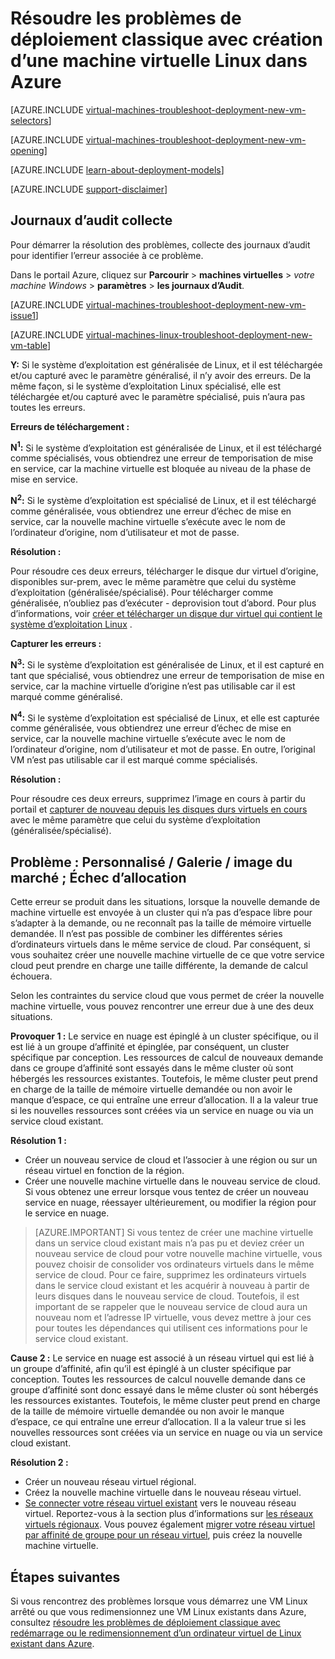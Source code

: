 <properties
   pageTitle="Résoudre les problèmes de déploiement Linux VM classique | Microsoft Azure"
   description="Résoudre les problèmes de déploiement classique lorsque vous créez une machine virtuelle Linux dans Azure"
   services="virtual-machines-linux"
   documentationCenter=""
   authors="JiangChen79"
   manager="felixwu"
   editor=""
   tags="top-support-issue"/>

<tags
  ms.service="virtual-machines-linux"
  ms.workload="na"
  ms.tgt_pltfrm="vm-linux"
  ms.devlang="na"
  ms.topic="article"
  ms.date="09/06/2016"
  ms.author="cjiang"/>

# <a name="troubleshoot-classic-deployment-issues-with-creating-a-new-linux-virtual-machine-in-azure"></a>Résoudre les problèmes de déploiement classique avec création d’une machine virtuelle Linux dans Azure

[AZURE.INCLUDE [virtual-machines-troubleshoot-deployment-new-vm-selectors](../../includes/virtual-machines-linux-troubleshoot-deployment-new-vm-selectors-include.md)]

[AZURE.INCLUDE [virtual-machines-troubleshoot-deployment-new-vm-opening](../../includes/virtual-machines-troubleshoot-deployment-new-vm-opening-include.md)]

[AZURE.INCLUDE [learn-about-deployment-models](../../includes/learn-about-deployment-models-classic-include.md)]

[AZURE.INCLUDE [support-disclaimer](../../includes/support-disclaimer.md)]

## <a name="collect-audit-logs"></a>Journaux d’audit collecte

Pour démarrer la résolution des problèmes, collecte des journaux d’audit pour identifier l’erreur associée à ce problème.

Dans le portail Azure, cliquez sur **Parcourir** > **machines virtuelles** > *votre machine Windows* > **paramètres** > **les journaux d’Audit**.

[AZURE.INCLUDE [virtual-machines-troubleshoot-deployment-new-vm-issue1](../../includes/virtual-machines-troubleshoot-deployment-new-vm-issue1-include.md)]

[AZURE.INCLUDE [virtual-machines-linux-troubleshoot-deployment-new-vm-table](../../includes/virtual-machines-linux-troubleshoot-deployment-new-vm-table.md)]

**Y:** Si le système d’exploitation est généralisée de Linux, et il est téléchargée et/ou capturé avec le paramètre généralisé, il n’y avoir des erreurs. De la même façon, si le système d’exploitation Linux spécialisé, elle est téléchargée et/ou capturé avec le paramètre spécialisé, puis n’aura pas toutes les erreurs.

**Erreurs de téléchargement :**

**N<sup>1</sup>:** Si le système d’exploitation est généralisée de Linux, et il est téléchargé comme spécialisés, vous obtiendrez une erreur de temporisation de mise en service, car la machine virtuelle est bloquée au niveau de la phase de mise en service.

**N<sup>2</sup>:** Si le système d’exploitation est spécialisé de Linux, et il est téléchargé comme généralisée, vous obtiendrez une erreur d’échec de mise en service, car la nouvelle machine virtuelle s’exécute avec le nom de l’ordinateur d’origine, nom d’utilisateur et mot de passe.

**Résolution :**

Pour résoudre ces deux erreurs, télécharger le disque dur virtuel d’origine, disponibles sur-prem, avec le même paramètre que celui du système d’exploitation (généralisée/spécialisé). Pour télécharger comme généralisée, n’oubliez pas d’exécuter - deprovision tout d’abord. Pour plus d’informations, voir [créer et télécharger un disque dur virtuel qui contient le système d’exploitation Linux](virtual-machines-linux-classic-create-upload-vhd.md) .

**Capturer les erreurs :**

**N<sup>3</sup>:** Si le système d’exploitation est généralisée de Linux, et il est capturé en tant que spécialisé, vous obtiendrez une erreur de temporisation de mise en service, car la machine virtuelle d’origine n’est pas utilisable car il est marqué comme généralisé.

**N<sup>4</sup>:** Si le système d’exploitation est spécialisé de Linux, et elle est capturée comme généralisée, vous obtiendrez une erreur d’échec de mise en service, car la nouvelle machine virtuelle s’exécute avec le nom de l’ordinateur d’origine, nom d’utilisateur et mot de passe. En outre, l’original VM n’est pas utilisable car il est marqué comme spécialisés.

**Résolution :**

Pour résoudre ces deux erreurs, supprimez l’image en cours à partir du portail et [capturer de nouveau depuis les disques durs virtuels en cours](virtual-machines-linux-classic-capture-image.md) avec le même paramètre que celui du système d’exploitation (généralisée/spécialisé).

## <a name="issue-custom-gallery-marketplace-image-allocation-failure"></a>Problème : Personnalisé / Galerie / image du marché ; Échec d’allocation
Cette erreur se produit dans les situations, lorsque la nouvelle demande de machine virtuelle est envoyée à un cluster qui n’a pas d’espace libre pour s’adapter à la demande, ou ne reconnaît pas la taille de mémoire virtuelle demandée. Il n’est pas possible de combiner les différentes séries d’ordinateurs virtuels dans le même service de cloud. Par conséquent, si vous souhaitez créer une nouvelle machine virtuelle de ce que votre service cloud peut prendre en charge une taille différente, la demande de calcul échouera.

Selon les contraintes du service cloud que vous permet de créer la nouvelle machine virtuelle, vous pouvez rencontrer une erreur due à une des deux situations.

**Provoquer 1 :** Le service en nuage est épinglé à un cluster spécifique, ou il est lié à un groupe d’affinité et épinglée, par conséquent, un cluster spécifique par conception. Les ressources de calcul de nouveaux demande dans ce groupe d’affinité sont essayés dans le même cluster où sont hébergés les ressources existantes. Toutefois, le même cluster peut prend en charge de la taille de mémoire virtuelle demandée ou non avoir le manque d’espace, ce qui entraîne une erreur d’allocation. Il a la valeur true si les nouvelles ressources sont créées via un service en nuage ou via un service cloud existant.

**Résolution 1 :**

- Créer un nouveau service de cloud et l’associer à une région ou sur un réseau virtuel en fonction de la région.
- Créer une nouvelle machine virtuelle dans le nouveau service de cloud.
  Si vous obtenez une erreur lorsque vous tentez de créer un nouveau service en nuage, réessayer ultérieurement, ou modifier la région pour le service en nuage.

> [AZURE.IMPORTANT] Si vous tentez de créer une machine virtuelle dans un service cloud existant mais n’a pas pu et deviez créer un nouveau service de cloud pour votre nouvelle machine virtuelle, vous pouvez choisir de consolider vos ordinateurs virtuels dans le même service de cloud. Pour ce faire, supprimez les ordinateurs virtuels dans le service cloud existant et les acquérir à nouveau à partir de leurs disques dans le nouveau service de cloud. Toutefois, il est important de se rappeler que le nouveau service de cloud aura un nouveau nom et l’adresse IP virtuelle, vous devez mettre à jour ces pour toutes les dépendances qui utilisent ces informations pour le service cloud existant.

**Cause 2 :** Le service en nuage est associé à un réseau virtuel qui est lié à un groupe d’affinité, afin qu’il est épinglé à un cluster spécifique par conception. Toutes les ressources de calcul nouvelle demande dans ce groupe d’affinité sont donc essayé dans le même cluster où sont hébergés les ressources existantes. Toutefois, le même cluster peut prend en charge de la taille de mémoire virtuelle demandée ou non avoir le manque d’espace, ce qui entraîne une erreur d’allocation. Il a la valeur true si les nouvelles ressources sont créées via un service en nuage ou via un service cloud existant.

**Résolution 2 :**

- Créer un nouveau réseau virtuel régional.
- Créez la nouvelle machine virtuelle dans le nouveau réseau virtuel.
- [Se connecter votre réseau virtuel existant](https://azure.microsoft.com/blog/vnet-to-vnet-connecting-virtual-networks-in-azure-across-different-regions/) vers le nouveau réseau virtuel. Reportez-vous à la section plus d’informations sur [les réseaux virtuels régionaux](https://azure.microsoft.com/blog/2014/05/14/regional-virtual-networks/). Vous pouvez également [migrer votre réseau virtuel par affinité de groupe pour un réseau virtuel](https://azure.microsoft.com/blog/2014/11/26/migrating-existing-services-to-regional-scope/), puis créez la nouvelle machine virtuelle.

## <a name="next-steps"></a>Étapes suivantes
Si vous rencontrez des problèmes lorsque vous démarrez une VM Linux arrêté ou que vous redimensionnez une VM Linux existants dans Azure, consultez [résoudre les problèmes de déploiement classique avec redémarrage ou le redimensionnement d’un ordinateur virtuel de Linux existant dans Azure](virtual-machines-linux-classic-restart-resize-error-troubleshooting.md).
